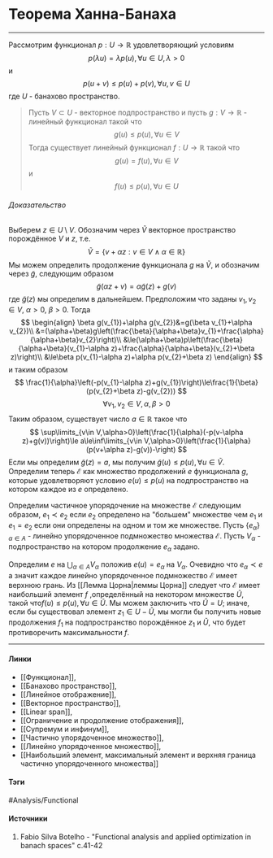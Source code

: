 # Теорема Ханна-Банаха
***
Рассмотрим функционал $p:U\to\mathbb{R}$ удовлетворяющий условиям
$$
p(\lambda u)=\lambda p(u),\forall u\in U,\lambda>0
$$
и
$$
p(u+v)\le p(u)+p(v),\forall u,v\in U
$$
где $U$ - банахово пространство.
>Пусть $V\subset U$ - векторное подпространство и пусть $g:V\to\mathbb{R}$ - линейный функционал такой что $$g(u)\le p(u),\forall u\in V$$ Тогда существует линейный функционал $f:U\to\mathbb{R}$ такой что $$g(u)=f(u),\forall u\in V$$ и $$f(u)\le p(u),\forall u\in U$$

###### Доказательство
Выберем $z\in U\setminus V$. Обозначим через $\tilde{V}$ векторное пространство порождённое $V$ и $z$, т.е.
$$
\tilde{V}=\{v+\alpha z:v\in V\land\alpha\in\mathbb{R}\}
$$
Мы можем определить продолжение функционала $g$ на $\tilde{V}$, и обозначим через $\tilde{g}$, следующим образом
$$
\tilde{g}(\alpha z+v)=\alpha\tilde{g}(z)+g(v)
$$
где $\tilde{g}(z)$ мы определим в дальнейшем. Предположим что заданы $v_{1},v_{2}\in V$, $\alpha>0$, $\beta>0$. Тогда
$$
\begin{align}
\beta g(v_{1})+\alpha g(v_{2})&=g(\beta v_{1}+\alpha v_{2})\\
&=(\alpha+\beta)g\left(\frac{\beta}{\alpha+\beta}v_{1}+\frac{\alpha}{\alpha+\beta}v_{2}\right)\\
&\le(\alpha+\beta)p\left(\frac{\beta}{\alpha+\beta}(v_{1}-\alpha z)+\frac{\alpha}{\alpha+\beta}(v_{2}+\beta z)\right)\\
&\le\beta p(v_{1}-\alpha z)+\alpha p(v_{2}+\beta z)
\end{align}
$$
и таким образом
$$
\frac{1}{\alpha}\left(-p(v_{1}-\alpha z)+g(v_{1})\right)\le\frac{1}{\beta}(p(v_{2}+\beta z)-g(v_{2}))
$$
$$
\forall v_{1},v_{2}\in V,\alpha,\beta>0
$$
Таким образом, существует число $a\in\mathbb{R}$ такое что
$$
\sup\limits_{v\in V,\alpha>0}\left(\frac{1}{\alpha}(-p(v-\alpha z)+g(v))\right)\le a\le\inf\limits_{v\in V,\alpha>0}\left(\frac{1}{\alpha}(p(v+\alpha z)-g(v))-\right)
$$
Если мы определим $\tilde{g}(z)=a$, мы получим $\tilde{g}(u)\le p(u),\forall u\in\tilde{V}$. Определим теперь $\mathcal{E}$ как множество продолжений $e$ функционала $g$, которые удовлетворяют условию $e(u)\le p(u)$ на подпространство на котором каждое из $e$ определено. 

Определим частичное упорядочение на множестве $\mathcal{E}$ следующим образом, $e_{1}\prec e_{2}$ если $e_{2}$ определено на "большем" множестве чем $e_{1}$ и $e_{1}=e_{2}$ если они определены на одном и том же множестве. Пусть $\{e_{\alpha}\}_{\alpha\in A}$ - линейно упорядоченное подмножество множества $\mathcal{E}$. Пусть $V_{\alpha}$ - подпространство на котором продолжение $e_{\alpha}$ задано. 

Определим $e$ на $\bigcup_{\alpha\in A}V_{\alpha}$ положив $e(u)=e_{\alpha}$ на $V_{\alpha}$. Очевидно что $e_{\alpha}\prec e$ а значит каждое линейно упорядоченное подмножество $\mathcal{E}$ имеет верхнюю грань. Из [[Лемма Цорна|леммы Цорна]] следует что $\mathcal{E}$ имеет наибольший элемент $f$ ,определённый на некотором множестве $\widetilde{U}$, такой что$f(u)\le p(u),\forall u\in\widetilde{U}$. Мы можем заключить что $\widetilde{U}=U$; иначе, если бы существовал элемент $z_{1}\in U-\widetilde{U}$, мы могли бы получить новые продолжения $f_{1}$ на подпространство порождённое $z_{1}$ и $\widetilde{U}$, что будет противоречить максимальности $f$.


***
#### Линки
- [[Функционал]],
- [[Банахово пространство]],
- [[Линейное отображение]],
- [[Векторное пространство]],
- [[Linear span]],
- [[Ограничение и продолжение отображения]],
- [[Супремум и инфинум]],
- [[Частично упорядоченное множество]],
- [[Линейно упорядоченное множество]],
- [[Наибольший элемент, максимальный элемент и верхняя граница частично упорядоченного множества]]
#### Тэги
 #Analysis/Functional 
#### Источники
1. Fabio Silva Botelho - "Functional analysis and applied optimization in banach spaces" c.41-42